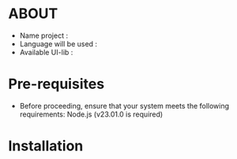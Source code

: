 # ABOUT 
   + Name project :
   + Language will be used :
   + Available UI-lib :

# Pre-requisites
   + Before proceeding, ensure that your system meets the following requirements:
      Node.js (v23.01.0 is required)

# Installation
